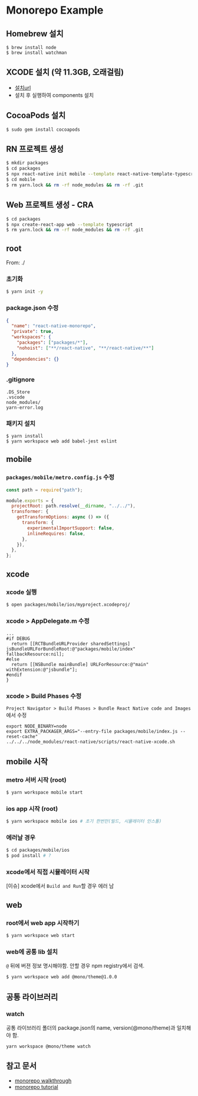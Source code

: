 # Monorepo Example

## Homebrew 설치

```
$ brew install node
$ brew install watchman
```

## XCODE 설치 (약 11.3GB, 오래걸림)

- [설치url](https://apps.apple.com/kr/app/xcode/id497799835?l=en&mt=12)
- 설치 후 실행하여 components 설치

## CocoaPods 설치

```
$ sudo gem install cocoapods
```

## RN 프로젝트 생성

```bash
$ mkdir packages
$ cd packages
$ npx react-native init mobile --template react-native-template-typescript
$ cd mobile
$ rm yarn.lock && rm -rf node_modules && rm -rf .git
```

## Web 프로젝트 생성 - CRA

```bash
$ cd packages
$ npx create-react-app web --template typescript
$ rm yarn.lock && rm -rf node_modules && rm -rf .git
```

## root

From: ./

### 초기화

```bash
$ yarn init -y
```

### package.json 수정

```json
{
  "name": "react-native-monorepo",
  "private": true,
  "workspaces": {
    "packages": ["packages/*"],
    "nohoist": ["**/react-native", "**/react-native/**"]
  },
  "dependencies": {}
}
```

### .gitignore

```
.DS_Store
.vscode
node_modules/
yarn-error.log
```

### 패키지 설치

```
$ yarn install
$ yarn workspace web add babel-jest eslint
```

## mobile

### `packages/mobile/metro.config.js` 수정

```javascript
const path = require("path");

module.exports = {
  projectRoot: path.resolve(__dirname, "../../"),
  transformer: {
    getTransformOptions: async () => ({
      transform: {
        experimentalImportSupport: false,
        inlineRequires: false,
      },
    }),
  },
};
```

## xcode

### xcode 실행

```bash
$ open packages/mobile/ios/myproject.xcodeproj/
```

### xcode > AppDelegate.m 수정

```
...
#if DEBUG
  return [[RCTBundleURLProvider sharedSettings] jsBundleURLForBundleRoot:@"packages/mobile/index" fallbackResource:nil];
#else
  return [[NSBundle mainBundle] URLForResource:@"main" withExtension:@"jsbundle"];
#endif
}
```

### xcode > Build Phases 수정

`Project Navigator > Build Phases > Bundle React Native code and Images` 에서 수정

```
export NODE_BINARY=node
export EXTRA_PACKAGER_ARGS="--entry-file packages/mobile/index.js --reset-cache"
../../../node_modules/react-native/scripts/react-native-xcode.sh
```

## mobile 시작

### metro 서버 시작 (root)

```bash
$ yarn workspace mobile start
```

### ios app 시작 (root)

```bash
$ yarn workspace mobile ios # 초기 한번만(빌드, 시뮬레이터 인스톨)
```

### 에러날 경우

```bash
$ cd packages/mobile/ios
$ pod install # ?
```

### xcode에서 직접 시뮬레이터 시작

[이슈] xcode에서 `Build and Run`할 경우 에러 남

## web

### root에서 web app 시작하기

```bash
$ yarn workspace web start
```

### web에 공통 lib 설치

`@` 뒤에 버젼 정보 명시해야함. 안할 경우 npm registry에서 검색.

```bash
$ yarn workspace web add @mono/theme@1.0.0
```

## 공통 라이브러리

### watch

공통 라이브러리 폴더의 package.json의 name, version(@mono/theme)과 일치해야 함.

```
yarn workspace @mono/theme watch
```

## 참고 문서

- [monorepo walkthrough](https://medium.com/@ratebseirawan/react-native-0-63-monorepo-walkthrough-36ea27d95e26)
- [monorepo tutorial](https://y0c.github.io/2019/06/14/monorepo-tutorial/)
